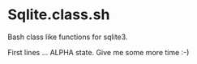 # Sqlite.class.sh

Bash class like functions for sqlite3.

First lines ... ALPHA state. Give me some more time :-)
